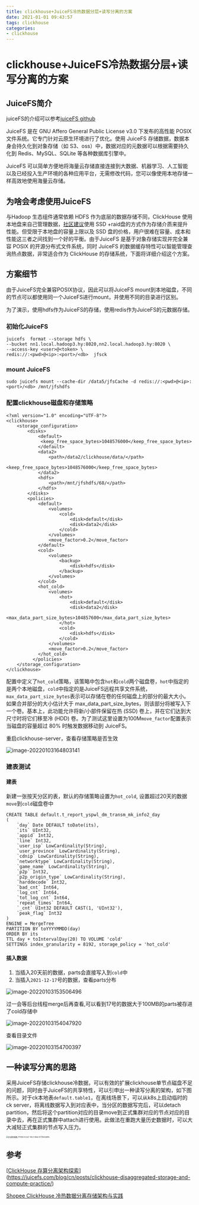 ```yaml
---
title: clickhouse+JuiceFS冷热数据分层+读写分离的方案
date: 2021-01-01 09:43:57
tags: clickhouse
categories: 
- clickhouse
---
```


# clickhouse+JuiceFS冷热数据分层+读写分离的方案

## JuiceFS简介

juiceFS的介绍可以参考[juiceFS github](https://github.com/juicedata/juicefs)

JuiceFS 是在 GNU Affero General Public License v3.0 下发布的高性能 POSIX 文件系统。它专门针对云原生环境进行了优化。使用 JuiceFS 存储数据，数据本身会持久化到对象存储（如 S3、oss）中，数据对应的元数据可以根据需要持久化到 Redis、MySQL、SQLite 等各种数据库引擎中。

JuiceFS 可以简单方便地将海量云存储直接连接到大数据、机器学习、人工智能以及已经投入生产环境的各种应用平台，无需修改代码，您可以像使用本地存储一样高效地使用海量云存储。

<!--more-->

## 为啥会考虑使用JuiceFS

与Hadoop 生态组件通常依赖 HDFS 作为底层的数据存储不同，ClickHouse 使用本地盘来自己管理数据，[社区建议](https://clickhouse.tech/docs/en/operations/tips/#storage-subsystem)使用 SSD +raid盘的方式作为存储介质来提升性能。但受限于本地盘的容量上限以及 SSD 盘的价格，用户很难在容量、成本和性能这三者之间找到一个好的平衡。由于JuiceFS 是基于对象存储实现并完全兼容 POSIX 的开源分布式文件系统，同时 JuiceFS 的数据缓存特性可以智能管理查询热点数据，非常适合作为 ClickHouse 的存储系统，下面将详细介绍这个方案。

## 方案细节

由于JuiceFS完全兼容POSIX协议，因此可以将JuiceFS mount到本地磁盘，不同的节点可以都使用同一个JuiceFS进行mount，并使用不同的目录进行区别。

为了演示，使用hdfs作为JuiceFS的存储，使用redis作为JuiceFS的元数据存储。

### 初始化JuiceFS

```shell
juicefs  format --storage hdfs \
--bucket nn1.local.hadoop3.hy:8020,nn2.local.hadoop3.hy:8020 \
--access-key <user>@<token> \
redis://:<pwd>@<ip>:<port>/<db>  jfsck
```

### mount JuiceFS

```shell
sudo juicefs mount --cache-dir /data5/jfsCache -d redis://:<pwd>@<ip>:<port>/<db> /mnt/jfshdfs
```

### 配置clickhouse磁盘和存储策略

```
<?xml version="1.0" encoding="UTF-8"?>
<clickhouse>
    <storage_configuration>
        <disks>            
            <default>
             <keep_free_space_bytes>1048576000</keep_free_space_bytes>
            </default>
            <data2>
                <path>/data2/clickhouse/data/</path>
                <keep_free_space_bytes>1048576000</keep_free_space_bytes>
            </data2>   
            <hdfs>
                <path>/mnt/jfshdfs/68/</path>
            </hdfs>
        </disks>
        <policies>
            <default>
                <volumes>
                    <cold>
                        <disk>default</disk>
                        <disk>data2</disk>
                    </cold>            
                </volumes>
                <move_factor>0.2</move_factor>
            </default>
            <cold>
                <volumes>
                    <backup>
                        <disk>hdfs</disk>
                    </backup>
                </volumes>
            </cold>
            <hot_cold>
                <volumes>
                    <hot>
                        <disk>default</disk>
                        <disk>data2</disk>
                        <max_data_part_size_bytes>104857600</max_data_part_size_bytes>
                    </hot>
                    <cold>
                        <disk>hdfs</disk>
                    </cold>                                    
                </volumes>
                <move_factor>0.2</move_factor>
            </hot_cold>
          </policies>
    </storage_configuration>
</clickhouse>
```

配置中定义了`hot_cold`策略，该策略中包含`hot`和`cold`两个磁盘卷，`hot`中指定的是两个本地磁盘，`cold`中指定的是JuiceFS远程共享文件系统，`max_data_part_size_bytes`表示可以存储在卷的任何磁盘上的部分的最大大小。如果合并部分的大小估计大于 max_data_part_size_bytes，则该部分将被写入下一个卷。基本上，此功能允许将新/小部件保留在热 (SSD) 卷上，并在它们达到大尺寸时将它们移至冷 (HDD) 卷。为了测试这里设置为100M`move_factor`配置表示当磁盘的容量超过 80% 时触发数据移动到 JuiceFS。

重启clickhouse-server，查看存储策略是否生效

![image-20220103164803141](../../images/clickhouse/juicefs-4.png)

### 建表测试

#### 建表

新建一张按天分区的表，默认的存储策略设置为`hot_cold`, 设置超过20天的数据`move`到`cold`磁盘卷中

```
CREATE TABLE default.t_report_yspwl_dm_transm_mk_info2_day
(
    `day` Date DEFAULT toDate(its),
    `its` UInt32,
    `appid` Int32,
    `line` Int32,
    `user_isp` LowCardinality(String),
    `user_province` LowCardinality(String),
    `cdnip` LowCardinality(String),
    `networktype` LowCardinality(String),
    `game_name` LowCardinality(String),
    `p2p` Int32,
    `p2p_origin_type` LowCardinality(String),
    `harddecode` Int32,
    `bad_cnt` Int64,
    `log_cnt` Int64,
    `tot_log_cnt` Int64,
    `repeat_times` Int64,
    `_cnt` UInt32 DEFAULT CAST(1, 'UInt32'),
    `peak_flag` Int32
)
ENGINE = MergeTree
PARTITION BY toYYYYMMDD(day)
ORDER BY its
TTL day + toIntervalDay(20) TO VOLUME 'cold'
SETTINGS index_granularity = 8192, storage_policy = 'hot_cold'
```

#### 插入数据

1. 当插入20天前的数据，parts会直接写入到`cold`中
2. 当插入`2021-12-17`号的数据，查看parts分布

![image-20220103153506496](../../images/clickhouse/juicefs-1.png)

过一会等后台线程merge后再查看,可以看到17号的数据大于100MB的parts被存进了cold存储中

![image-20220103154047920](../../images/clickhouse/juicefs-2.png)

查看目录文件

![image-20220103154700397](../../images/clickhouse/juicefs-3.png)

## 一种读写分离的思路

采用JuiceFS存储clickhouse冷数据，可以有效的扩展clickhouse单节点磁盘不足的问题，同时由于JuiceFS的共享特性，可以引申出一种读写分离的架构，如下图所示。对于ck本地表`default.table1`，在离线场景下，可以从k8s上启动临时的ck server，将离线数据写入到对应表中，当分区的数据写完后，可以detach partition，然后将这个partition对应的目录move到正式集群对应的节点对应的目录中去，再在正式集群中attach进行使用。此做法在重跑大量历史数据时，可以大大减轻正式集群的节点写入压力。

<img src="../../images/clickhouse/juicefs-5.png" alt="企业微信截图_7f1369c4-b3e7-46c2-9bbd-87219e5dd8fe" style="zoom:30%;" />

## 参考

[[ClickHouse 存算分离架构探索](https://juicefs.com/blog/cn/posts/clickhouse-disaggregated-storage-and-compute-practice/)](https://juicefs.com/blog/cn/posts/clickhouse-disaggregated-storage-and-compute-practice/)

[Shopee ClickHouse 冷热数据分离存储架构与实践](https://mp.weixin.qq.com/s/eELcw0v2U9UXaHnfADj3tQ)


